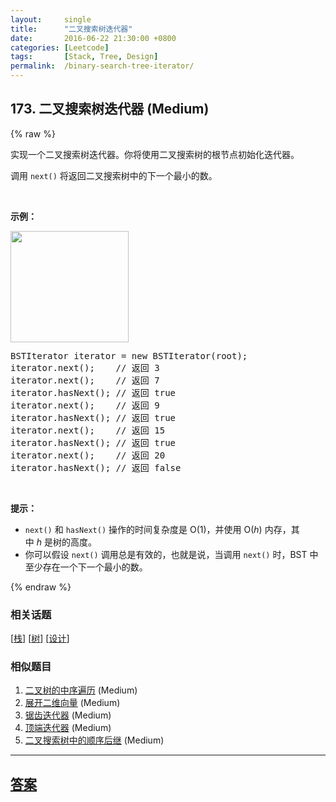 ```yaml
---
layout:     single
title:      "二叉搜索树迭代器"
date:       2016-06-22 21:30:00 +0800
categories: [Leetcode]
tags:       [Stack, Tree, Design]
permalink:  /binary-search-tree-iterator/
---
```


## 173. 二叉搜索树迭代器 (Medium)

{% raw %}

<p>实现一个二叉搜索树迭代器。你将使用二叉搜索树的根节点初始化迭代器。</p>

<p>调用 <code>next()</code> 将返回二叉搜索树中的下一个最小的数。</p>

<p>&nbsp;</p>

<p><strong>示例：</strong></p>

<p><strong><img alt="" src="https://assets.leetcode-cn.com/aliyun-lc-upload/uploads/2018/12/25/bst-tree.png" style="height: 178px; width: 189px;"></strong></p>

<pre>BSTIterator iterator = new BSTIterator(root);
iterator.next();    // 返回 3
iterator.next();    // 返回 7
iterator.hasNext(); // 返回 true
iterator.next();    // 返回 9
iterator.hasNext(); // 返回 true
iterator.next();    // 返回 15
iterator.hasNext(); // 返回 true
iterator.next();    // 返回 20
iterator.hasNext(); // 返回 false</pre>

<p>&nbsp;</p>

<p><strong>提示：</strong></p>

<ul>
	<li><code>next()</code>&nbsp;和&nbsp;<code>hasNext()</code>&nbsp;操作的时间复杂度是&nbsp;O(1)，并使用&nbsp;O(<em>h</em>) 内存，其中&nbsp;<em>h&nbsp;</em>是树的高度。</li>
	<li>你可以假设&nbsp;<code>next()</code>&nbsp;调用总是有效的，也就是说，当调用 <code>next()</code>&nbsp;时，BST 中至少存在一个下一个最小的数。</li>
</ul>

{% endraw %}

### 相关话题
  [[栈](https://github.com/openset/leetcode/tree/master/tag/stack/README.md)]
  [[树](https://github.com/openset/leetcode/tree/master/tag/tree/README.md)]
  [[设计](https://github.com/openset/leetcode/tree/master/tag/design/README.md)]

### 相似题目
  1. [二叉树的中序遍历](/binary-tree-inorder-traversal) (Medium)
  1. [展开二维向量](/flatten-2d-vector) (Medium)
  1. [锯齿迭代器](/zigzag-iterator) (Medium)
  1. [顶端迭代器](/peeking-iterator) (Medium)
  1. [二叉搜索树中的顺序后继](/inorder-successor-in-bst) (Medium)

---

## [答案](https://github.com/openset/leetcode/tree/master/problems/binary-search-tree-iterator)
